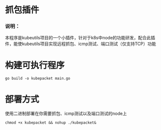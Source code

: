 # 抓包插件
### 说明：
本程序是kubeutils项目的一个小插件，针对于k8s中node的功能研发，配合此插件，能使kubeutils项目实现远程抓包、icmp测试、端口测试（仅支持TCP）功能

# 构建可执行程序
```
go build -o kubepacket main.go
```

# 部署方式
使用二进制部署在你需要抓包、icmp测试以及端口测试的node上
```
chmod +x kubepacket && nohup ./kubepacket&
```
